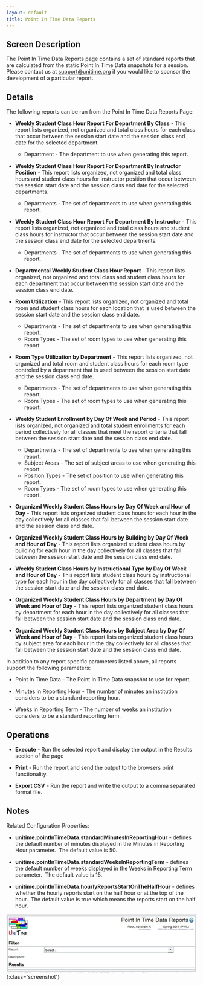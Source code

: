 ```yaml
---
layout: default
title: Point In Time Data Reports
---
```



## Screen Description


 The Point In Time Data Reports page contains a set of standard reports that are calculated from the static Point In Time Data snapshots for a session.  Please contact us at [support@unitime.org](mailto:support@unitime.org) if you would like to sponsor the development of a particular report.

## Details


 The following reports can be run from the Point In Time Data Reports Page:

* **Weekly Student Class Hour Report For Department By Class** - This report lists organized, not organized and total class hours for each class that occur between the session start date and the session class end date for the selected department.
	* Department - The department to use when generating this report.

* **Weekly Student Class Hour Report For Department By Instructor Position** - This report lists organized, not organized and total class hours and student class hours for instructor position that occur between the session start date and the session class end date for the selected departments.
	* Departments - The set of departments to use when generating this report.

* **Weekly Student Class Hour Report For Department By Instructor** - This report lists organized, not organized and total class hours and student class hours for instructor that occur between the session start date and the session class end date for the selected departments.
	* Departments - The set of departments to use when generating this report.

* **Departmental Weekly Student Class Hour Report** - This report lists organized, not organized and total class and student class hours for each department that occur between the session start date and the session class end date.

* **Room Utilization** - This report lists organized, not organized and total room and student class hours for each location that is used between the session start date and the session class end date.
	* Departments - The set of departments to use when generating this report.
	* Room Types - The set of room types to use when generating this report.

* **Room Type Utilization by Department** - This report lists organized, not organized and total room and student class hours for each room type controled by a department that is used between the session start date and the session class end date.
	* Departments - The set of departments to use when generating this report.
	* Room Types - The set of room types to use when generating this report.

* **Weekly Student Enrollment by Day Of Week and Period** - This report lists organized, not organized and total student enrollments for each period collectively for all classes that meet the report criteria that fall between the session start date and the session class end date.
	* Departments - The set of departments to use when generating this report.
	* Subject Areas - The set of subject areas to use when generating this report.
	* Position Types - The set of position to use when generating this report.
	* Room Types - The set of room types to use when generating this report.

* **Organized Weekly Student Class Hours by Day Of Week and Hour of Day** - This report lists organized student class hours for each hour in the day collectively for all classes that fall between the session start date and the session class end date.

* **Organized Weekly Student Class Hours by Building by Day Of Week and Hour of Day** - This report lists organized student class hours by building for each hour in the day collectively for all classes that fall between the session start date and the session class end date.

* **Weekly Student Class Hours by Instructional Type by Day Of Week and Hour of Day** - This report lists student class hours by instructional type for each hour in the day collectively for all classes that fall between the session start date and the session class end date.

* **Organized Weekly Student Class Hours by Department by Day Of Week and Hour of Day** - This report lists organized student class hours by department for each hour in the day collectively for all classes that fall between the session start date and the session class end date.

* **Organized Weekly Student Class Hours by Subject Area by Day Of Week and Hour of Day** - This report lists organized student class hours by subject area for each hour in the day collectively for all classes that fall between the session start date and the session class end date.


 In addition to any report specific parameters listed above, all reports support the following parameters:

* Point In Time Data - The Point In Time Data snapshot to use for report.

* Minutes in Reporting Hour - The number of minutes an institution considers to be a standard reporting hour.

* Weeks in Reporting Term - The number of weeks an institution considers to be a standard reporting term.

## Operations

* **Execute** - Run the selected report and display the output in the Results section of the page

* **Print** - Run the report and send the output to the browsers print functionality.

* **Export CSV** - Run the report and write the output to a comma separated format file.

## Notes


 Related Configuration Properties:

* **unitime.pointInTimeData.standardMinutesInReportingHour** - defines the default number of minutes displayed in the Minutes in Reporting Hour parameter.  The default value is 50.

* **unitime.pointInTimeData.standardWeeksInReportingTerm** - defines the default number of weeks displayed in the Weeks in Reporting Term parameter.  The default value is 15.

* **unitime.pointInTimeData.hourlyReportsStartOnTheHalfHour** - defines whether the hourly reports start on the half hour or at the top of the hour.  The default value is true which means the reports start on the half hour.


![Point In Time Data Reports](images/point-in-time-data-reports-1.png){:class='screenshot'}
